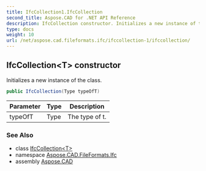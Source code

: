 ```yaml
---
title: IfcCollection1.IfcCollection
second_title: Aspose.CAD for .NET API Reference
description: IfcCollection constructor. Initializes a new instance of the class
type: docs
weight: 10
url: /net/aspose.cad.fileformats.ifc/ifccollection-1/ifccollection/
---
```

## IfcCollection&lt;T&gt; constructor

Initializes a new instance of the class.

```csharp
public IfcCollection(Type typeOfT)
```

| Parameter | Type | Description |
| --- | --- | --- |
| typeOfT | Type | The type of t. |

### See Also

* class [IfcCollection&lt;T&gt;](../)
* namespace [Aspose.CAD.FileFormats.Ifc](../../ifccollection-1/)
* assembly [Aspose.CAD](../../../)


